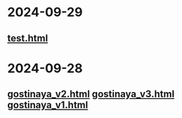 # 2024-09-29
<a href="test.html">test.html</a>
---
# 2024-09-28
<a href="2024-09-28/gostinaya_v2.html">gostinaya_v2.html</a>
<a href="2024-09-28/gostinaya_v3.html">gostinaya_v3.html</a>
<a href="2024-09-28/gostinaya_v1.html">gostinaya_v1.html</a>
---